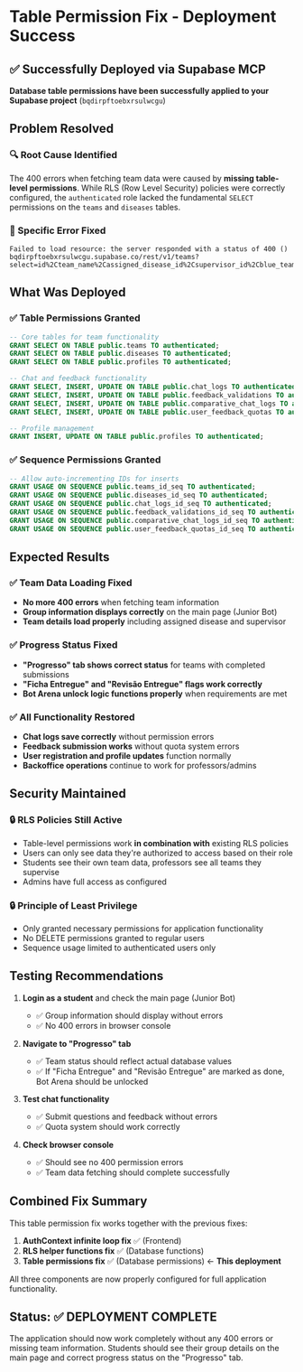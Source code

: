 # Table Permission Fix - Deployment Success

## ✅ Successfully Deployed via Supabase MCP

**Database table permissions have been successfully applied to your Supabase project** (`bqdirpftoebxrsulwcgu`)

## Problem Resolved

### 🔍 Root Cause Identified
The 400 errors when fetching team data were caused by **missing table-level permissions**. While RLS (Row Level Security) policies were correctly configured, the `authenticated` role lacked the fundamental `SELECT` permissions on the `teams` and `diseases` tables.

### 🎯 Specific Error Fixed
```
Failed to load resource: the server responded with a status of 400 ()
bqdirpftoebxrsulwcgu.supabase.co/rest/v1/teams?select=id%2Cteam_name%2Cassigned_disease_id%2Csupervisor_id%2Cblue_team_review_target_id%2Cpoints%2Cficha_entregue%2Crevisao_entregue%2Cdiseases%28id%2Cname%29&id=eq.1
```

## What Was Deployed

### ✅ Table Permissions Granted
```sql
-- Core tables for team functionality
GRANT SELECT ON TABLE public.teams TO authenticated;
GRANT SELECT ON TABLE public.diseases TO authenticated;
GRANT SELECT ON TABLE public.profiles TO authenticated;

-- Chat and feedback functionality
GRANT SELECT, INSERT, UPDATE ON TABLE public.chat_logs TO authenticated;
GRANT SELECT, INSERT, UPDATE ON TABLE public.feedback_validations TO authenticated;
GRANT SELECT, INSERT, UPDATE ON TABLE public.comparative_chat_logs TO authenticated;
GRANT SELECT, INSERT, UPDATE ON TABLE public.user_feedback_quotas TO authenticated;

-- Profile management
GRANT INSERT, UPDATE ON TABLE public.profiles TO authenticated;
```

### ✅ Sequence Permissions Granted
```sql
-- Allow auto-incrementing IDs for inserts
GRANT USAGE ON SEQUENCE public.teams_id_seq TO authenticated;
GRANT USAGE ON SEQUENCE public.diseases_id_seq TO authenticated;
GRANT USAGE ON SEQUENCE public.chat_logs_id_seq TO authenticated;
GRANT USAGE ON SEQUENCE public.feedback_validations_id_seq TO authenticated;
GRANT USAGE ON SEQUENCE public.comparative_chat_logs_id_seq TO authenticated;
GRANT USAGE ON SEQUENCE public.user_feedback_quotas_id_seq TO authenticated;
```

## Expected Results

### ✅ Team Data Loading Fixed
- **No more 400 errors** when fetching team information
- **Group information displays correctly** on the main page (Junior Bot)
- **Team details load properly** including assigned disease and supervisor

### ✅ Progress Status Fixed
- **"Progresso" tab shows correct status** for teams with completed submissions
- **"Ficha Entregue" and "Revisão Entregue" flags work correctly**
- **Bot Arena unlock logic functions properly** when requirements are met

### ✅ All Functionality Restored
- **Chat logs save correctly** without permission errors
- **Feedback submission works** without quota system errors
- **User registration and profile updates** function normally
- **Backoffice operations** continue to work for professors/admins

## Security Maintained

### 🔒 RLS Policies Still Active
- Table-level permissions work **in combination with** existing RLS policies
- Users can only see data they're authorized to access based on their role
- Students see their own team data, professors see all teams they supervise
- Admins have full access as configured

### 🔒 Principle of Least Privilege
- Only granted necessary permissions for application functionality
- No DELETE permissions granted to regular users
- Sequence usage limited to authenticated users only

## Testing Recommendations

1. **Login as a student** and check the main page (Junior Bot)
   - ✅ Group information should display without errors
   - ✅ No 400 errors in browser console

2. **Navigate to "Progresso" tab**
   - ✅ Team status should reflect actual database values
   - ✅ If "Ficha Entregue" and "Revisão Entregue" are marked as done, Bot Arena should be unlocked

3. **Test chat functionality**
   - ✅ Submit questions and feedback without errors
   - ✅ Quota system should work correctly

4. **Check browser console**
   - ✅ Should see no 400 permission errors
   - ✅ Team data fetching should complete successfully

## Combined Fix Summary

This table permission fix works together with the previous fixes:

1. **AuthContext infinite loop fix** ✅ (Frontend)
2. **RLS helper functions fix** ✅ (Database functions)
3. **Table permissions fix** ✅ (Database permissions) ← **This deployment**

All three components are now properly configured for full application functionality.

## Status: ✅ DEPLOYMENT COMPLETE

The application should now work completely without any 400 errors or missing team information. Students should see their group details on the main page and correct progress status on the "Progresso" tab.
